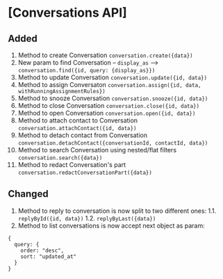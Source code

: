 # [Conversations API]

## Added

1. Method to create Conversation `conversation.create({data})`
2. New param to find Conversation – `display_as` –> `conversation.find({id, query: {display_as}})`
3. Method to update Conversation `conversation.update({id, data})`
4. Method to assign Conversaton `conversation.assign({id, data, withRunningAssignmentRules})`
5. Method to snooze Conversation `conversation.snooze({id, data})`
6. Method to close Conversation `conversation.close({id, data})`
7. Method to open Conversation `conversation.open({id, data})`
8. Method to attach contact to Conversation `conversation.attachContact({id, data})`
9. Method to detach contact from Conversation `conversation.detachContact({conversationId, contactId, data})`
10. Method to search Conversation using nested/flat filters `conversation.search({data})`
11. Method to redact Conversation's part `conversation.redactConversationPart({data})`

## Changed

1. Method to reply to conversation is now split to two different ones: 
  1.1. `replyById({id, data})`
  1.2. `replyByLast({data})`
2. Method to list conversations is now accept next object as param:
```
{
  query: {
    order: "desc",
    sort: "updated_at"
  }
}
```
